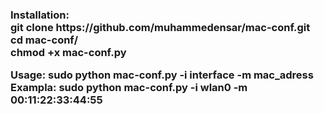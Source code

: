 <h3>Installation:</b3><br>
git clone https://github.com/muhammedensar/mac-conf.git<br>
cd mac-conf/<br>
chmod +x mac-conf.py<br>


Usage:
sudo python mac-conf.py -i interface -m mac_adress
Exampla:
sudo python mac-conf.py -i wlan0 -m 00:11:22:33:44:55
